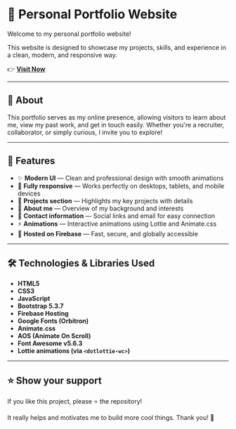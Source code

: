 # 💼 Personal Portfolio Website

Welcome to my personal portfolio website!  

This website is designed to showcase my projects, skills, and experience in a clean, modern, and responsive way.  

👉 **[Visit Now](https://portfolio-7b70c.web.app)**

---

## 🚀 About

This portfolio serves as my online presence, allowing visitors to learn about me, view my past work, and get in touch easily. Whether you're a recruiter, collaborator, or simply curious, I invite you to explore!

---

## 🌟 Features

- ✨ **Modern UI** — Clean and professional design with smooth animations
- 📱 **Fully responsive** — Works perfectly on desktops, tablets, and mobile devices
- 💼 **Projects section** — Highlights my key projects with details
- 📝 **About me** — Overview of my background and interests
- 📧 **Contact information** — Social links and email for easy connection
- ⚡ **Animations** — Interactive animations using Lottie and Animate.css
- 🚀 **Hosted on Firebase** — Fast, secure, and globally accessible

---

## 🛠️ Technologies & Libraries Used

- **HTML5**
- **CSS3**
- **JavaScript**
- **Bootstrap 5.3.7**
- **Firebase Hosting**
- **Google Fonts (Orbitron)**
- **Animate.css**
- **AOS (Animate On Scroll)**
- **Font Awesome v5.6.3**
- **Lottie animations (via `<dotlottie-wc>`)**

---

## ⭐️ Show your support

If you like this project, please ⭐️ the repository!  

It really helps and motivates me to build more cool things. Thank you! 🚀
